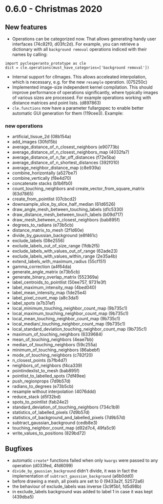 # 0.6.0 - Christmas 2020

## New features
* Operations can be categorized now. That allows generating handy user interfaces (74c82f0, d03fc2d). For example, you can retrieve a dictionary with all `background removal` operations indiced with their names by calling:
```
import pyclesperanto_prototype as cle
dict = cle.operations(must_have_categories=['background removal'])
```
* Internal support for clImages. This allows acceleated interpolation, which is necessary, e.g. for the new `resample` operation. (075250c)
* Implemented image-size independent kernel compilation. This should improve performance of operations significantly, where typically images of various sizes are processed.
For example operations working with distance matrices and point lists. (d897863)
* `cle.functions` now have a parameter fullargspec to enable better automatic GUI generation for them (119cee3). Example:

### new operations
* artificial_tissue_2d (08b154a)
* add_images (30fd15b)
* average_distance_of_n_closest_neighbors (e90773b)
* average_distance_of_n_closest_neighbors_map (4032fa7)
* average_distance_of_n_far_off_distances (f72e5ba)
* average_distance_of_n_shortest_distances (392f010)
* average_neighbor_distance_map (c8e939a)
* combine_horizontally (a527be7)
* combine_vertically (f8e4d70)
* concatenate stacks (b1b6fb0)
* count_touching_neighbors and create_vector_from_square_matrix (63d7865)
* create_from_pointlist (07cbcd2)
* downsample_slice_by_slice_half_median (61d6526)
* draw_angle_mesh_between_touching_labels (d1c5330)
* draw_distance_mesh_between_touch_labels (b09d717)
* draw_mesh_between_n_closest_neighbors (bab895f)
* degrees_to_radians (e73b5cb)
* distance_matrix_to_mesh (2f1d60e)
* divide_by_gaussian_background (e8f461c)
* exclude_labels (08e2556)
* exclude_labels_out_of_size_range (1fdb2f5)
* exclude_labels_with_values_out_of_range (62ade23)
* exclude_labels_with_values_within_range (2e35a4b)
* extend_labels_with_maximum_radius (55cf151)
* gamma_correction (a4f64da)
* generate_angle_matrix (e73b5cb)
* generate_binary_overlap_matrix (552369a)
* label_centroids_to_pointlist (50ee757, 9731e3f)
* label_maximum_intensity_map (4bed040)
* label_mean_intensity_map (1de25e4)
* label_pixel_count_map (a8c3da1)
* label_spots (e7b31ef)
* local_minimum_touching_neighbor_count_map (9b735c1)
* local_maximum_touching_neighbor_count_map (9b735c1)
* local_mean_touching_neighbor_count_map (9b735c1)
* local_median/_touching_neighbor_count_map (9b735c1)
* local_standard_deviation_touching_neighbor_count_map (9b735c1)
* maximum_of_touching_neighbors (6339684)
* mean_of_touching_neighbors (4eae7bb)
* median_of_touching_neighbors (59c255a)
* minimum_of_touching_neighbors (86abebf)
* mode_of_touching_neighbors (c782f20)
* n_closest_points (b7fb4d7)
* neighbors_of_neighbors (f4ca339)
* pointindexlist_to_mesh (bab895f)
* pointlist_to_labelled_spots (7df49ee)
* push_regionprops (7d9b57d)
* radians_to_degrees (e73b5cb)
* resample without interpolation (4076ddd)
* reduce_stack (d5f32bd)
* spots_to_pointlist (fab24e2)
* standard_deviation_of_touching_neighbors (734c1b9)
* statistics_of_labelled_pixels (7d9b57d)
* statistics_of_background_and_labelled_pixels (7d9b57d)
* subtract_gaussian_background (cedb8e3)
* touching_neighbor_count_map (d92d7c4, 49fa5c9)
* write_values_to_positions (829bd72)

## Bugfixes
* automatic `create*` functions failed when only `kwargs` were passed to any operation (d033fed, 4fd6099)
* `divide_by_gaussian_background` didn't divide, it was in fact the implementation of `subtract_gaussian_background` (a6b0dd0)
* before drawing a mesh, all pixels are set to 0 (9433a2f, 52572a6)
* the behaviour of exclude_labels was inverse (3c9f5b1, fd5d98b)
* in exclude_labels background was added to label 1 in case it was kept (439dba5)
